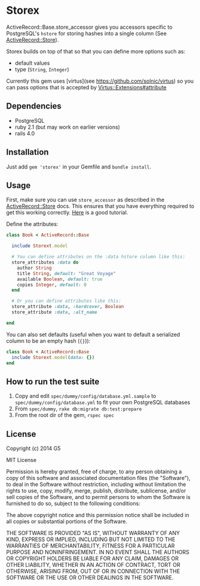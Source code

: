 # Storex

ActiveRecord::Base.store_accessor gives you accessors specific to
PostgreSQL's `hstore` for storing hashes into a single column
(See [ActiveRecord::Store][active_record_store]).

Storex builds on top of that so that you can define more options such as:
* default values
* type (`String`, `Integer`)

Currently this gem uses [virtus](see https://github.com/solnic/virtus)
so you can pass options that is accepted by [Virtus::Extensions#attribute](https://github.com/solnic/virtus#using-virtus-with-classes)

## Dependencies
  * PostgreSQL
  * ruby 2.1 (but may work on earlier versions)
  * rails 4.0

## Installation

Just add `gem 'storex'` in your Gemfile and `bundle install`.

## Usage

First, make sure you can use `store_accessor` as described in the [ActiveRecord::Store][active_record_store] docs. This ensures that you have everything required to get this working correctly. [Here](https://mikecoutermarsh.com/using-hstore-with-rails-4/) is a good tutorial.

Define the attributes:

```ruby
class Book < ActiveRecord::Base

  include Storext.model

  # You can define attributes on the :data hstore column like this:
  store_attributes :data do
    author String
    title String, default: "Great Voyage"
    available Boolean, default: true
    copies Integer, default: 0
  end

  # Or you can define attributes like this:
  store_attribute :data, :hardcover, Boolean
  store_attribute :data, :alt_name

end
```

You can also set defaults (useful when you want to default a serialized column to be an empty hash (`{}`)):

```ruby
class Book < ActiveRecord::Base
  include Storext.model(data: {})
end
```

## How to run the test suite

1. Copy and edit `spec/dummy/config/database.yml.sample` to `spec/dummy/config/database.yml` to fit your own PostgreSQL databases
2. From `spec/dummy`, `rake db:migrate db:test:prepare`
2. From the root dir of the gem, `rspec spec`

## License

Copyright (c) 2014 G5

MIT License

Permission is hereby granted, free of charge, to any person obtaining a copy of this software and associated documentation files (the "Software"), to deal in the Software without restriction, including without limitation the rights to use, copy, modify, merge, publish, distribute, sublicense, and/or sell copies of the Software, and to permit persons to whom the Software is furnished to do so, subject to the following conditions:

The above copyright notice and this permission notice shall be included in all copies or substantial portions of the Software.

THE SOFTWARE IS PROVIDED "AS IS", WITHOUT WARRANTY OF ANY KIND, EXPRESS OR IMPLIED, INCLUDING BUT NOT LIMITED TO THE WARRANTIES OF MERCHANTABILITY, FITNESS FOR A PARTICULAR PURPOSE AND NONINFRINGEMENT. IN NO EVENT SHALL THE AUTHORS OR COPYRIGHT HOLDERS BE LIABLE FOR ANY CLAIM, DAMAGES OR OTHER LIABILITY, WHETHER IN AN ACTION OF CONTRACT, TORT OR OTHERWISE, ARISING FROM, OUT OF OR IN CONNECTION WITH THE SOFTWARE OR THE USE OR OTHER DEALINGS IN THE SOFTWARE.

  [active_record_store]: http://api.rubyonrails.org/classes/ActiveRecord/Store.html

